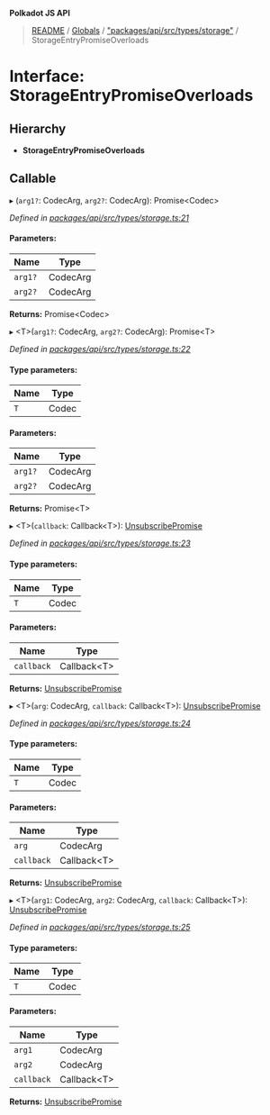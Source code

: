 **Polkadot JS API**

> [README](../README.md) / [Globals](../globals.md) / ["packages/api/src/types/storage"](../modules/_packages_api_src_types_storage_.md) / StorageEntryPromiseOverloads

# Interface: StorageEntryPromiseOverloads

## Hierarchy

* **StorageEntryPromiseOverloads**

## Callable

▸ (`arg1?`: CodecArg, `arg2?`: CodecArg): Promise\<Codec>

*Defined in [packages/api/src/types/storage.ts:21](https://github.com/polkadot-js/api/blob/cb93cb34b/packages/api/src/types/storage.ts#L21)*

#### Parameters:

Name | Type |
------ | ------ |
`arg1?` | CodecArg |
`arg2?` | CodecArg |

**Returns:** Promise\<Codec>

▸ \<T>(`arg1?`: CodecArg, `arg2?`: CodecArg): Promise\<T>

*Defined in [packages/api/src/types/storage.ts:22](https://github.com/polkadot-js/api/blob/cb93cb34b/packages/api/src/types/storage.ts#L22)*

#### Type parameters:

Name | Type |
------ | ------ |
`T` | Codec |

#### Parameters:

Name | Type |
------ | ------ |
`arg1?` | CodecArg |
`arg2?` | CodecArg |

**Returns:** Promise\<T>

▸ \<T>(`callback`: Callback\<T>): [UnsubscribePromise](../modules/_packages_api_src_types_base_.md#unsubscribepromise)

*Defined in [packages/api/src/types/storage.ts:23](https://github.com/polkadot-js/api/blob/cb93cb34b/packages/api/src/types/storage.ts#L23)*

#### Type parameters:

Name | Type |
------ | ------ |
`T` | Codec |

#### Parameters:

Name | Type |
------ | ------ |
`callback` | Callback\<T> |

**Returns:** [UnsubscribePromise](../modules/_packages_api_src_types_base_.md#unsubscribepromise)

▸ \<T>(`arg`: CodecArg, `callback`: Callback\<T>): [UnsubscribePromise](../modules/_packages_api_src_types_base_.md#unsubscribepromise)

*Defined in [packages/api/src/types/storage.ts:24](https://github.com/polkadot-js/api/blob/cb93cb34b/packages/api/src/types/storage.ts#L24)*

#### Type parameters:

Name | Type |
------ | ------ |
`T` | Codec |

#### Parameters:

Name | Type |
------ | ------ |
`arg` | CodecArg |
`callback` | Callback\<T> |

**Returns:** [UnsubscribePromise](../modules/_packages_api_src_types_base_.md#unsubscribepromise)

▸ \<T>(`arg1`: CodecArg, `arg2`: CodecArg, `callback`: Callback\<T>): [UnsubscribePromise](../modules/_packages_api_src_types_base_.md#unsubscribepromise)

*Defined in [packages/api/src/types/storage.ts:25](https://github.com/polkadot-js/api/blob/cb93cb34b/packages/api/src/types/storage.ts#L25)*

#### Type parameters:

Name | Type |
------ | ------ |
`T` | Codec |

#### Parameters:

Name | Type |
------ | ------ |
`arg1` | CodecArg |
`arg2` | CodecArg |
`callback` | Callback\<T> |

**Returns:** [UnsubscribePromise](../modules/_packages_api_src_types_base_.md#unsubscribepromise)
